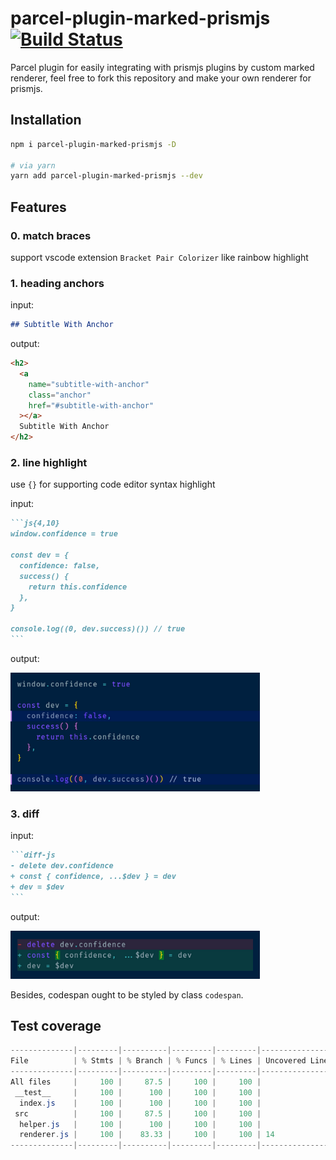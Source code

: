 # parcel-plugin-marked-prismjs [![Build Status](https://travis-ci.com/hemmingson/parcel-plugin-marked-prismjs.svg?branch=main)](https://travis-ci.com/hemmingson/parcel-plugin-marked-prismjs)

Parcel plugin for easily integrating with prismjs plugins by custom marked renderer, feel free to fork this repository and make your own renderer for prismjs.

## Installation

```bash
npm i parcel-plugin-marked-prismjs -D

# via yarn
yarn add parcel-plugin-marked-prismjs --dev
```

## Features

### 0. match braces

support vscode extension `Bracket Pair Colorizer` like rainbow highlight

### 1. heading anchors

input:

```md
## Subtitle With Anchor
```

output:

```html
<h2>
  <a
    name="subtitle-with-anchor"
    class="anchor"
    href="#subtitle-with-anchor"
  ></a>
  Subtitle With Anchor
</h2>
```

### 2. line highlight

use `{}` for supporting code editor syntax highlight

input:

````md
```js{4,10}
window.confidence = true

const dev = {
  confidence: false,
  success() {
    return this.confidence
  },
}

console.log((0, dev.success)()) // true
```
````

output:

![line highlight](example/img/line-highlight.png)

### 3. diff

input:

````md
```diff-js
- delete dev.confidence
+ const { confidence, ...$dev } = dev
+ dev = $dev
```
````

output:

![diff](example/img/diff.png)

Besides, codespan ought to be styled by class `codespan`.

## Test coverage

```powershell
--------------|---------|----------|---------|---------|-------------------
File          | % Stmts | % Branch | % Funcs | % Lines | Uncovered Line #s
--------------|---------|----------|---------|---------|-------------------
All files     |     100 |     87.5 |     100 |     100 |
 __test__     |     100 |      100 |     100 |     100 |
  index.js    |     100 |      100 |     100 |     100 |
 src          |     100 |     87.5 |     100 |     100 |
  helper.js   |     100 |      100 |     100 |     100 |
  renderer.js |     100 |    83.33 |     100 |     100 | 14
--------------|---------|----------|---------|---------|-------------------
```
